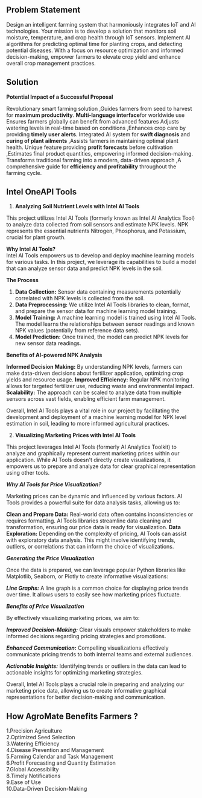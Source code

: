 ## Problem Statement
  Design an intelligent farming system that harmoniously integrates IoT and AI technologies. Your mission is to develop a solution that monitors soil moisture, temperature, and crop health through IoT sensors. Implement AI algorithms for predicting optimal time for planting crops, and detecting potential diseases. With a focus on resource optimization and informed decision-making, empower farmers to elevate crop yield and enhance overall crop management practices.
## Solution
**Potential Impact of a Successful Proposal**

Revolutionary smart farming solution ,Guides farmers from seed to harvest for **maximum productivity**.
**Multi-language interface**for worldwide use Ensures farmers globally can benefit from advanced features
Adjusts watering levels in real-time based on conditions ,Enhances crop care by providing **timely user alerts**.
Integrated AI system for **swift diagnosis** and **curing of plant ailments** ,Assists farmers in maintaining optimal plant health.
Unique feature providing **profit forecasts** before cultivation ,Estimates final product quantities, empowering informed decision-making.
Transforms traditional farming into a modern, data-driven approach ,A comprehensive guide for **efficiency and profitability** throughout the farming cycle.

## Intel OneAPI Tools
1. **Analyzing Soil Nutrient Levels with Intel AI Tools**

This project utilizes Intel AI Tools (formerly known as Intel AI Analytics Tool) to analyze data collected from soil sensors and estimate NPK levels. NPK represents the essential nutrients Nitrogen, Phosphorus, and Potassium, crucial for plant growth.

**Why Intel AI Tools?**                                                                                                                                                                    
      Intel AI Tools empowers us to develop and deploy machine learning models for various tasks. In this project, we leverage its capabilities to build a model that can analyze sensor data and predict NPK levels in the soil.

**The Process**

1. **Data Collection:** Sensor data containing measurements potentially correlated with NPK levels is collected from the soil.
2. **Data Preprocessing:** We utilize Intel AI Tools libraries to clean, format, and prepare the sensor data for machine learning model training. 
3. **Model Training:**  A machine learning model is trained using Intel AI Tools. The model learns the relationships between sensor readings and known NPK values (potentially from reference data sets).
4. **Model Prediction:** Once trained, the model can predict NPK levels for new sensor data readings.

**Benefits of AI-powered NPK Analysis**

**Informed Decision Making:** By understanding NPK levels, farmers can make data-driven decisions about fertilizer application, optimizing crop yields and resource usage.
**Improved Efficiency:**  Regular NPK monitoring allows for targeted fertilizer use, reducing waste and environmental impact.
**Scalability:** The approach can be scaled to analyze data from multiple sensors across vast fields, enabling efficient farm management.

Overall, Intel AI Tools plays a vital role in our project by facilitating the development and deployment of a machine learning model for NPK level estimation in soil, leading to more informed agricultural practices.

2. **Visualizing Marketing Prices with Intel AI Tools**
   
This project leverages Intel AI Tools (formerly AI Analytics Toolkit) to analyze and graphically represent current marketing prices within our application. While AI Tools doesn't directly create visualizations, it empowers us to prepare and analyze data for clear graphical representation using other tools.

***Why AI Tools for Price Visualization?***

Marketing prices can be dynamic and influenced by various factors. AI Tools provides a powerful suite for data analysis tasks, allowing us to:

**Clean and Prepare Data:** Real-world data often contains inconsistencies or requires formatting. AI Tools libraries streamline data cleaning and transformation, ensuring our price data is ready for visualization. 
**Data Exploration:** Depending on the complexity of pricing, AI Tools can assist with exploratory data analysis. This might involve identifying trends, outliers, or correlations that can inform the choice of visualizations.

***Generating the Price Visualization***

Once the data is prepared, we can leverage popular Python libraries like Matplotlib, Seaborn, or Plotly to create informative visualizations:

***Line Graphs:***  A line graph is a common choice for displaying price trends over time. It allows users to easily see how marketing prices fluctuate.

***Benefits of Price Visualization***

By effectively visualizing marketing prices, we aim to:

***Improved Decision-Making:*** Clear visuals empower stakeholders to make informed decisions regarding pricing strategies and promotions.

***Enhanced Communication:*** Compelling visualizations effectively communicate pricing trends to both internal teams and external audiences.

***Actionable Insights:*** Identifying trends or outliers in the data can lead to actionable insights for optimizing marketing strategies. 

Overall, Intel AI Tools plays a crucial role in preparing and analyzing our marketing price data, allowing us to create informative graphical representations for better decision-making and communication.

## How AgroMate Benefits Farmers ?
 1.Precision Agriculture          
 2.Optimized Seed Selection        
 3.Watering Efficiency              
 4.Disease Prevention and Management          
 5.Farming Calendar and Task Management           
 6.Profit Forecasting and Quantity Estimation               
 7.Global Accessibility                  
 8.Timely Notifications                   
 9.Ease of Use              
10.Data-Driven Decision-Making                
